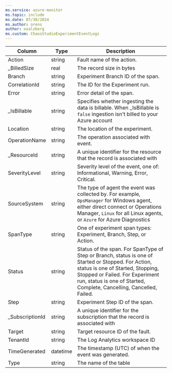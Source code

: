 ```yaml
---
ms.service: azure-monitor
ms.topic: include
ms.date: 07/30/2024
ms.author: orens
author: osalzberg
ms.custom: ChaosStudioExperimentEventLogs
---
```



| Column | Type | Description |
|---|---|---|
| Action | string | Fault name of the action. |
| _BilledSize | real | The record size in bytes |
| Branch | string | Experiment Branch ID of the span. |
| CorrelationId | string | The ID for the Experiment run. |
| Error | string | Error detail of the span. |
| _IsBillable | string | Specifies whether ingesting the data is billable. When _IsBillable is `false` ingestion isn't billed to your Azure account |
| Location | string | The location of the experiment. |
| OperationName | string | The operation associated with event. |
| _ResourceId | string | A unique identifier for the resource that the record is associated with |
| SeverityLevel | string | Severity level of the event, one of: Informational, Warning, Error, Critical. |
| SourceSystem | string | The type of agent the event was collected by. For example, `OpsManager` for Windows agent, either direct connect or Operations Manager, `Linux` for all Linux agents, or `Azure` for Azure Diagnostics |
| SpanType | string | One of experiment span types: Experiment, Branch, Step, or Action. |
| Status | string | Status of the span. For SpanType of Step or Branch, status is one of Started or Stopped. For Action, status is one of Started, Stopping, Stopped or Failed. For Experiment run, status is one of Started, Complete, Cancelling, Cancelled, Failed. |
| Step | string | Experiment Step ID of the span. |
| _SubscriptionId | string | A unique identifier for the subscription that the record is associated with |
| Target | string | Target resource ID of the fault. |
| TenantId | string | The Log Analytics workspace ID |
| TimeGenerated | datetime | The timestamp (UTC) of when the event was generated. |
| Type | string | The name of the table |
